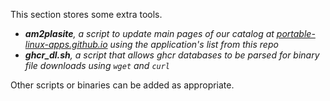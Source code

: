 This section stores some extra tools.

- ***am2plasite**, a script to update main pages of our catalog at [portable-linux-apps.github.io](https://portable-linux-apps.github.io) using the application's list from this repo*
- ***ghcr_dl.sh**, a script that allows ghcr databases to be parsed for binary file downloads using `wget` and `curl`*

Other scripts or binaries can be added as appropriate.
